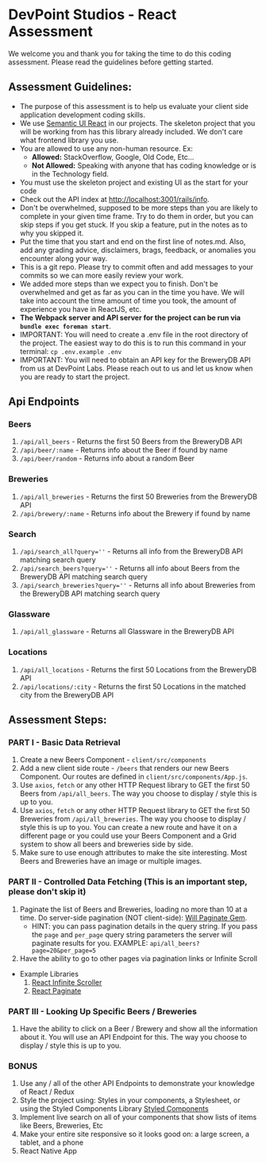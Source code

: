 # DevPoint Studios - React Assessment

We welcome you and thank you for taking the time to do this coding assessment. Please read the guidelines before getting started.

## Assessment Guidelines:

* The purpose of this assessment is to help us evaluate your client side application development coding skills.
* We use [Semantic UI React](https://react.semantic-ui.com/introduction) in our projects. The skeleton project that you will be working from has this library already included. We don't care what frontend library you use.
* You are allowed to use any non-human resource. Ex:
  * **Allowed:** StackOverflow, Google, Old Code, Etc...
  * **Not Allowed:** Speaking with anyone that has coding knowledge or is in the Technology field.
 * You must use the skeleton project and existing UI as the start for your code
* Check out the API index at [http://localhost:3001/rails/info](http://localhost:3001/rails/info).
* Don't be overwhelmed, supposed to be more steps than you are likely to complete in your given time frame. Try to do them in order, but you can skip steps if you get stuck. If you skip a feature, put in the notes as to why you skipped it.
* Put the time that you start and end on the first line of notes.md. Also, add any grading advice, disclaimers, brags, feedback, or anomalies you encounter along your way.
* This is a git repo. Please try to commit often and add messages to your commits so we can more easily review your work.
* We added more steps than we expect you to finish. Don't be overwhelmed and get as far as you can in the time you have. We will take into account the time amount of time you took, the amount of experience you have in ReactJS, etc.
* **The Webpack server and API server for the project can be run via `bundle exec foreman start`**.
* IMPORTANT: You will need to create a .env file in the root directory of the project. The easiest way to do this is to run this command in your terminal: `cp .env.example .env`
* IMPORTANT: You will need to obtain an API key for the BreweryDB API from us at DevPoint Labs. Please reach out to us and let us know when you are ready to start the project.

## Api Endpoints

### Beers

 1. `/api/all_beers` - Returns the first 50 Beers from the BreweryDB API
 2. `/api/beer/:name` - Returns info about the Beer if found by name
 3. `/api/beer/random` - Returns info about a random Beer

### Breweries

 1. `/api/all_breweries` - Returns the first 50 Breweries from the BreweryDB API
 2. `/api/brewery/:name` - Returns info about the Brewery if found by name

### Search

 1. `/api/search_all?query=''` - Returns all info from the BreweryDB API matching search query
 2. `/api/search_beers?query=''` - Returns all info about Beers from the BreweryDB API matching search query
 3. `/api/search_breweries?query=''` - Returns all info about Breweries from the BreweryDB API matching search query

### Glassware

 1. `/api/all_glassware` - Returns all Glassware in the BreweryDB API

### Locations

 1. `/api/all_locations` - Returns the first 50 Locations from the BreweryDB API
 2. `/api/locations/:city` - Returns the first 50 Locations in the matched city from the BreweryDB API

## Assessment Steps:

### PART I - Basic Data Retrieval

 1. Create a new Beers Component - `client/src/components`
 2. Add a new client side route - `/beers` that renders our new Beers Component. Our routes are defined in `client/src/components/App.js`.
 3. Use `axios`, `fetch` or any other HTTP Request library to GET the first 50 Beers from `/api/all_beers`. The way you choose to display / style this is up to you.
 4. Use `axios`, `fetch` or any other HTTP Request library to GET the first 50 Breweries from `/api/all_breweries`. The way you choose to display / style this is up to you. You can create a new route and have it on a different page or you could use your Beers Component and a Grid system to show all beers and breweries side by side.
 5. Make sure to use enough attributes to make the site interesting. Most Beers and Breweries have an image or multiple images.

### PART II - Controlled Data Fetching (This is an important step, please don't skip it)

 1. Paginate the list of Beers and Breweries, loading no more than 10 at a time. Do server-side pagination (NOT client-side): [Will Paginate Gem](https://github.com/mislav/will_paginate).
    * HINT: you can pass pagination details in the query string. If you pass the `page` and `per_page` query string parameters the server will paginate results for you. EXAMPLE: `api/all_beers?page=20&per_page=5`
 2. Have the ability to go to other pages via pagination links or Infinite Scroll
   * Example Libraries
     1. [React Infinite Scroller](https://github.com/CassetteRocks/react-infinite-scroller)
     2. [React Paginate](https://github.com/AdeleD/react-paginate)

### PART III - Looking Up Specific Beers / Breweries

 1. Have the ability to click on a Beer / Brewery and show all the information about it. You will use an API Endpoint for this. The way you choose to display / style this is up to you.

### BONUS

 1. Use any / all of the other API Endpoints to demonstrate your knowledge of React / Redux
 2. Style the project using: Styles in your components, a Stylesheet, or using the Styled Components Library [Styled Components](https://github.com/styled-components/styled-components)
 3. Implement live search on all of your components that show lists of items like Beers, Breweries, Etc
 4. Make your entire site responsive so it looks good on: a large screen, a tablet, and a phone
 5. React Native App
